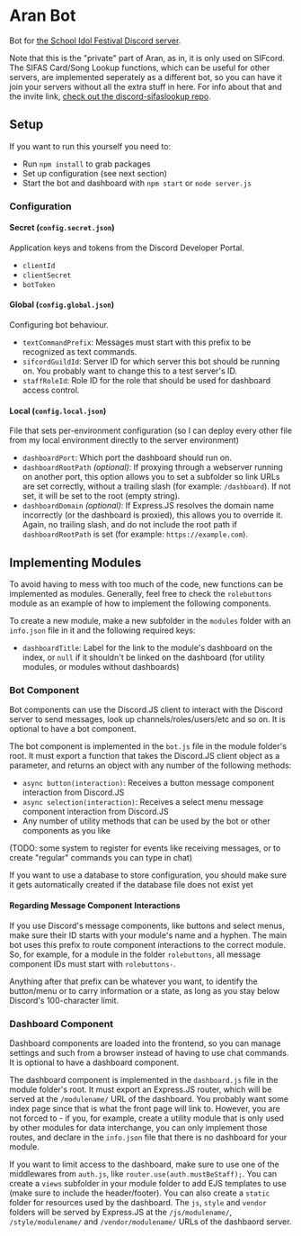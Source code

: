 # Aran Bot

Bot for [the School Idol Festival Discord server](https://discord.gg/sif).

Note that this is the "private" part of Aran, as in, it is only used on SIFcord.  
The SIFAS Card/Song Lookup functions, which can be useful for other servers, are implemented
seperately as a different bot, so you can have it join your servers without all the extra stuff
in here. For info about that and the invite link, [check out the discord-sifaslookup repo](https://github.com/Suyooo/discord-sifaslookup/).

## Setup

If you want to run this yourself you need to:

* Run `npm install` to grab packages
* Set up configuration (see next section)
* Start the bot and dashboard with `npm start` or `node server.js`

### Configuration

#### Secret (`config.secret.json`)

Application keys and tokens from the Discord Developer Portal.

* `clientId`
* `clientSecret`
* `botToken`

#### Global (`config.global.json`)

Configuring bot behaviour.

* `textCommandPrefix`: Messages must start with this prefix to be recognized as text commands.
* `sifcordGuildId`: Server ID for which server this bot should be running on. You probably want
  to change this to a test server's ID.
* `staffRoleId`: Role ID for the role that should be used for dashboard access control.

#### Local (`config.local.json`)

File that sets per-environment configuration (so I can deploy every other file from my local
environment directly to the server environment)

* `dashboardPort`: Which port the dashboard should run on.
* `dashboardRootPath` *(optional)*: If proxying through a webserver running on another port,
  this option allows you to set a subfolder so link URLs are set correctly, without a trailing
  slash (for example: `/dashboard`). If not set, it will be set to the root (empty string).
* `dashboardDomain` *(optional)*: If Express.JS resolves the domain name incorrectly (or the
  dashboard is proxied), this allows you to override it. Again, no trailing slash, and do not 
  include the root path if `dashboardRootPath` is set (for example: `https://example.com`).

## Implementing Modules

To avoid having to mess with too much of the code, new functions can be implemented as modules.
Generally, feel free to check the `rolebuttons` module as an example of how to implement the
following components.

To create a new module, make a new subfolder in the `modules` folder with an `info.json` file in
it and the following required keys:

* `dashboardTitle`: Label for the link to the module's dashboard on the index, or `null` if
  it shouldn't be linked on the dashboard (for utility modules, or modules without dashboards)

### Bot Component

Bot components can use the Discord.JS client to interact with the Discord server to send
messages, look up channels/roles/users/etc and so on. It is optional to have a bot component.

The bot component is implemented in the `bot.js` file in the module folder's root. It must
export a function that takes the Discord.JS client object as a parameter, and returns an object
with any number of the following methods:

* `async button(interaction)`: Receives a button message component interaction from Discord.JS
* `async selection(interaction)`: Receives a select menu message component interaction from
  Discord.JS
* Any number of utility methods that can be used by the bot or other components as you like

(TODO: some system to register for events like receiving messages, or to create "regular"
commands you can type in chat)

If you want to use a database to store configuration, you should make sure it gets automatically
created if the database file does not exist yet

#### Regarding Message Component Interactions

If you use Discord's message components, like buttons and select menus, make sure their ID
starts with your module's name and a hyphen. The main bot uses this prefix to route component
interactions to the correct module. So, for example, for a module in the folder `rolebuttons`,
all message component IDs must start with `rolebuttons-`.

Anything after that prefix can be whatever you want, to identify the button/menu or to carry
information or a state, as long as you stay below Discord's 100-character limit.

### Dashboard Component

Dashboard components are loaded into the frontend, so you can manage settings and such from a
browser instead of having to use chat commands. It is optional to have a dashboard component.

The dashboard component is implemented in the `dashboard.js` file in the module folder's root.
It must export an Express.JS router, which will be served at the `/modulename/` URL of the
dashboard. You probably want some index page since that is what the front page will link to.
However, you are not forced to - if you, for example, create a utility module that is only used
by other modules for data interchange, you can only implement those routes, and declare in the
`info.json` file that there is no dashboard for your module.

If you want to limit access to the dashboard, make sure to use one of the middlewares from
`auth.js`, like `router.use(auth.mustBeStaff);`. You can create a `views` subfolder in your
module folder to add EJS templates to use (make sure to include the header/footer). You can also
create a `static` folder for resources used by the dashboard. The `js`, `style` and `vendor`
folders will be served by Express.JS at the `/js/modulename/`, `/style/modulename/` and
`/vendor/modulename/` URLs of the dashbaord server.